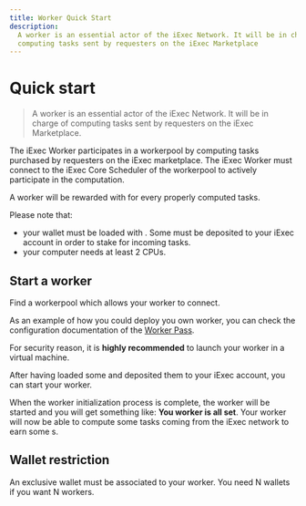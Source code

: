 ```yaml
---
title: Worker Quick Start
description:
  A worker is an essential actor of the iExec Network. It will be in charge of
  computing tasks sent by requesters on the iExec Marketplace
---
```


# Quick start

> A worker is an essential actor of the iExec Network. It will be in charge of
> computing tasks sent by requesters on the iExec Marketplace.

The iExec Worker participates in a workerpool by computing tasks purchased by
requesters on the iExec marketplace. The iExec Worker must connect to the iExec
Core Scheduler of the workerpool to actively participate in the computation.

A worker will be rewarded with <TokenSymbol /> for every properly computed tasks.

Please note that:

- your wallet must be loaded with <TokenSymbol />. Some <TokenSymbol /> must be deposited to your iExec
  account in order to stake for incoming tasks.
- your computer needs at least 2 CPUs.

## Start a worker

Find a workerpool which allows your worker to connect.

As an example of how you could deploy you own worker, you can check the
configuration documentation of the
[Worker Pass](https://github.com/iExecBlockchainComputing/wpwp-worker-setup).

For security reason, it is **highly recommended** to launch your worker in a
virtual machine.

After having loaded some <TokenSymbol /> and deposited them to your iExec account, you can
start your worker.

When the worker initialization process is complete, the worker will be started
and you will get something like: **You worker is all set**. Your worker will now
be able to compute some tasks coming from the iExec network to earn some <TokenSymbol />s.

## Wallet restriction

An exclusive wallet must be associated to your worker. You need N wallets if you
want N workers.

<script setup>
import TokenSymbol from '@/components/TokenSymbol.vue'
</script>
